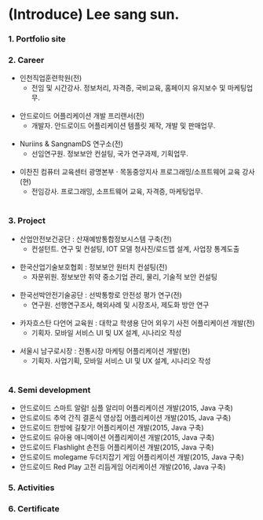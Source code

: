 # (Introduce) Lee sang sun.

### 1. Portfolio site

### 2. Career

 * 인천직업훈련학원(전)<br>
    - 전임 및 시간강사. 정보처리, 자격증, 국비교육, 홈페이지 유지보수 및 마케팅업무.<br><br>  
 * 안드로이드 어플리케이션 개발 프리랜서(전)<br>
    - 개발자. 안드로이드 어플리케이션 템플릿 제작, 개발 및 판매업무.<br><br> 
 * Nuriins & SangnamDS 연구소(전)<br>
    - 선임연구원. 정보보안 컨설팅, 국가 연구과제, 기획업무.<br><br>    
 * 이찬진 컴퓨터 교육센터 광명본부 · 목동중앙지사 프로그래밍/소프트웨어 교육 강사(현)<br>
    - 전임강사. 프로그래밍, 소프트웨어 교육, 자격증, 마케팅업무. <br><br>
    
### 3. Project

 * 산업안전보건공단 : 산재예방통합정보시스템 구축(전)<br>
    - 컨설턴트. 연구 및 컨설팅, IOT 모델 청사진/로드맵 설계, 사업장 통계도출<br><br>
 * 한국산업기술보호협회 : 정보보안 원터치 컨설팅(전)<br>
    - 자문위원. 정보보안 취약 중소기업 관리, 물리, 기술적 보안 컨설팅<br><br>
 * 한국선박안전기술공단 : 선박통항로 안전성 평가 연구(전)<br>
    - 연구원. 선행연구조사, 해외사례 및 시장조사, 제도화 방안 연구<br><br>
 * 카자흐스탄 다언어 교육원 : 대학교 학생용 단어 외우기 사전 어플리케이션 개발(전)<br>
    - 기획자. 모바일 서비스 UI 및 UX 설계, 시나리오 작성<br><br>
 * 서울시 남구로시장 : 전통시장 마케팅 어플리케이션 개발(현)<br>
    - 기획자. 사업기획, 모바일 서비스 UI 및 UX 설계, 시나리오 작성<br><br>

### 4. Semi development

 * 안드로이드 스마트 알람! 심플 알리미 어플리케이션 개발(2015, Java 구축)
 * 안드로이드 추억 간직 결혼식 영상집 어플리케이션 개발(2015, Java 구축)
 * 안드로이드 한방에 길찾기! 어플리케이션 개발(2015, Java 구축)
 * 안드로이드 유아용 애니메이션 어플리케이션 개발(2015, Java 구축)
 * 안드로이드 Flashlight 손전등 어플리케이션 개발(2015, Java 구축)
 * 안드로이드 molegame 두더지잡기 게임 어플리케이션 개발(2015, Java 구축)
 * 안드로이드 Red Play 고전 리듬게임 어리케이션 개발(2016, Java 구축)


### 5. Activities


### 6. Certificate
